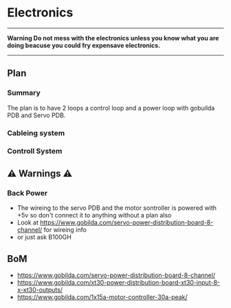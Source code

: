 # Electronics

---

**Warning Do not mess with the electronics unless you know what you are doing beacuse you could fry expensave electronics.**

---

## Plan

### Summary 

The plan is to have 2 loops a control loop and a power loop with gobuilda PDB and Servo PDB.

### Cableing system

### Controll System


## ⚠ Warnings ⚠

### Back Power
- The wireing to the servo PDB and the motor sontroller is powered with +5v so don't connect it to anything without a plan also
- Look at https://www.gobilda.com/servo-power-distribution-board-8-channel/ for wireing info
- or just ask B100GH

## BoM

- https://www.gobilda.com/servo-power-distribution-board-8-channel/
- https://www.gobilda.com/xt30-power-distribution-board-xt30-input-8-x-xt30-outputs/
- https://www.gobilda.com/1x15a-motor-controller-30a-peak/
